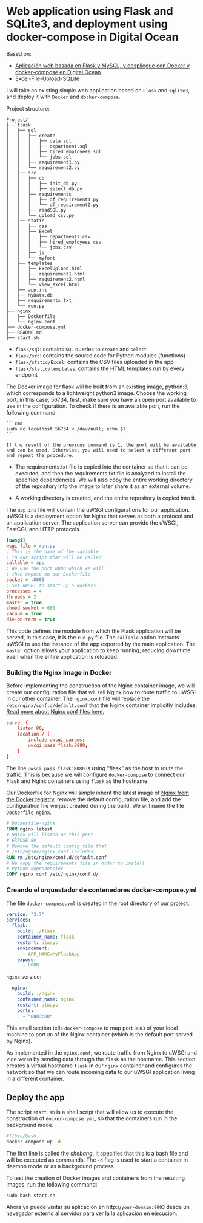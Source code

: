 # Web application using Flask and SQLite3, and deployment using docker-compose in Digital Ocean

Based on:
- [Aplicación web basada en Flask y MySQL, y despliegue con Docker y docker-compose en Digital Ocean](https://jaimesendraberenguer.medium.com/aplicaci%C3%B3n-web-basada-en-flask-y-mysql-y-despliegue-con-docker-y-docker-compose-en-digital-ocean-4754a400d4e3)
- [Excel-File-Upload-SQLite](https://github.com/sathyainfotech/Excel-File-Upload-SQLite)

I will take an existing simple web application based on ```Flask``` and ```sqlite3```, and deploy it with ```Docker``` and ```docker-compose```.

Project structure:
```
Project/
├── flask
│   ├── sql
│   │   ├── create
│   │   │   ├── data.sql
│   │   │   ├── department.sql
│   │   │   ├── hired_employees.sql
│   │   │   └── jobs.sql
│   │   ├── requirement1.py
│   │   └── requirement2.py
│   ├── src
│   │   ├── db
│   │   │   ├── init_db.py
│   │   │   ├── select_db.py
│   │   ├── requirements
│   │   │   ├── df_requirement1.py
│   │   │   └── df_requirement2.py
│   │   ├── readSQL.py
│   │   └── upload_csv.py
│   │── static
│   │   ├── css
│   │   ├── Excel
│   │   │   ├── departments.csv
│   │   │   ├── hired_employees.csv
│   │   │   └── jobs.csv
│   │   ├── js
│   │   └── myfont
│   ├── templates
│   │   ├── ExcelUpload.html
│   │   ├── requirement1.html
│   │   ├── requirement2.html
│   │   └── view_excel.html
│   ├── app.ini
│   ├── MyData.db
│   ├── requirements.txt
│   └── run.py
├── nginx
│   ├── Dockerfile
│   └── nginx.conf
├── docker-compose.yml
├── README.md
├── start.sh
```

- ```flask/sql```: contains `SQL` queries to `create` and `select`
- ```flask/src```: contains the source code for Python modules (functions)
- ```flask/static/Excel```: contains the CSV files uploaded in the app
- ```flask/static/templates```: contains the HTML templates run by every endpoint

The Docker image for flask will be built from an existing image, python:3, which corresponds to a lightweight python3 image. Choose the working port, in this case, 56734, first, make sure you have an open port available to use in the configuration. To check if there is an available port, run the following command

    ```cmd
    sudo nc localhost 56734 < /dev/null; echo $?
    ```

    If the result of the previous command is 1, the port will be available and can be used. Otherwise, you will need to select a different port and repeat the procedure.

- The requirements.txt file is copied into the container so that it can be executed, and then the requirements.txt file is analyzed to install the specified dependencies. We will also copy the entire working directory of the repository into the image to later share it as an external volume.

- A working directory is created, and the entire repository is copied into it.

The ```app.ini``` file will contain the uWSGI configurations for our application. uWSGI is a deployment option for Nginx that serves as both a protocol and an application server. The application server can provide the uWSGI, FastCGI, and HTTP protocols.


```ini
[uwsgi]
wsgi-file = run.py
; This is the name of the variable
; in our script that will be called
callable = app
; We use the port 8080 which we will
; then expose on our Dockerfile
socket = :8080
; Set uWSGI to start up 5 workers
processes = 4
threads = 2
master = true
chmod-socket = 660
vacuum = true
die-on-term = true
```

This code defines the module from which the Flask application will be served, in this case, it is the ```run.py``` file. The ```callable``` option instructs uWSGI to use the instance of the app exported by the main application. The ```master``` option allows your application to keep running, reducing downtime even when the entire application is reloaded.

### Building the Nginx Image in Docker

Before implementing the construction of the Nginx container image, we will create our configuration file that will tell Nginx how to route traffic to uWSGI in our other container. The ```nginx.conf``` file will replace the ```/etc/nginx/conf.d/default.conf``` that the Nginx container implicitly includes. [Read more about Nginx conf files here.](http://nginx.org/en/docs/beginners_guide.html)

```conf
server {
    listen 80;
    location / {
        include uwsgi_params;
        uwsgi_pass flask:8080;
    }
}
```

The line ```uwsgi_pass flask:8080``` is using "flask" as the host to route the traffic. This is because we will configure ```docker-compose``` to connect our Flask and Nginx containers using ```flask``` as the hostname.

Our Dockerfile for Nginx will simply inherit the latest image of [Nginx from the Docker registry](https://hub.docker.com/_/nginx/), remove the default configuration file, and add the configuration file we just created during the build. We will name the file ```Dockerfile-nginx```.

```Dockerfile
# Dockerfile-nginx
FROM nginx:latest
# Nginx will listen on this port
# EXPOSE 80
# Remove the default config file that
# /etc/nginx/nginx.conf includes
RUN rm /etc/nginx/conf.d/default.conf
# We copy the requirements file in order to install
# Python dependencies
COPY nginx.conf /etc/nginx/conf.d/
```

### Creando el orquestador de contenedores docker-compose.yml

The file ```docker-compose.yml``` is created in the root directory of our project.:

```yml
version: "3.7"
services:
  flask:
    build: ./flask
    container_name: flask
    restart: always
    environment:
      - APP_NAME=MyFlaskApp
    expose:
      - 8080
```

```nginx``` service:

```yml
  nginx:
    build: ./nginx
    container_name: nginx
    restart: always
    ports:
      - "8003:80"
```

This small section tells ```docker-compose``` to map port ```8003``` of your local machine to port ```80``` of the Nginx container (which is the default port served by Nginx).

As implemented in the ```nginx.conf```, we route traffic from Nginx to uWSGI and vice versa by sending data through the ```flask``` as the hostname. This section creates a virtual hostname ```flask``` in our ```nginx``` container and configures the network so that we can route incoming data to our uWSGI application living in a different container.


## Deploy the app


The script ```start.sh``` is a shell script that will allow us to execute the construction of ```docker-compose.yml```, so that the containers run in the background mode.

```bash
#!/bin/bash
docker-compose up -d
```

The first line is called the _shebang_. It specifies that this is a bash file and will be executed as commands. The ```-d``` flag is used to start a container in daemon mode or as a background process.

To test the creation of Docker images and containers from the resulting images, run the following command:

```shell
sudo bash start.sh
```

Ahora ya puede visitar su aplicación en http://```your-domain:8003``` desde un navegador externo al servidor para ver la la aplicación en ejecución.

